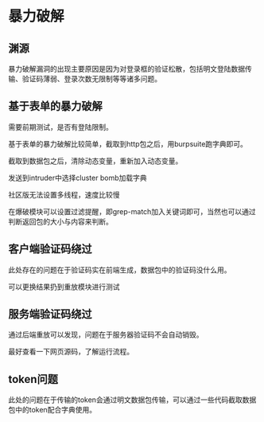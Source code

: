 # 暴力破解

## 渊源

暴力破解漏洞的出现主要原因是因为对登录框的验证松散，包括明文登陆数据传输、验证码薄弱、登录次数无限制等等诸多问题。

## 基于表单的暴力破解

需要前期测试，是否有登陆限制。

基于表单的暴力破解比较简单，截取到http包之后，用burpsuite跑字典即可。

截取到数据包之后，清除动态变量，重新加入动态变量。

发送到intruder中选择cluster bomb加载字典

社区版无法设置多线程，速度比较慢

在爆破模块可以设置过滤提醒，即grep-match加入关键词即可，当然也可以通过判断返回包的大小与内容来判断。

## 客户端验证码绕过

此处存在的问题在于验证码实在前端生成，数据包中的验证码没什么用。

可以更换结果扔到重放模块进行测试

## 服务端验证码绕过

通过后端重放可以发现，问题在于服务器验证码不会自动销毁。

最好查看一下网页源码，了解运行流程。

## token问题

此处的问题在于传输的token会通过明文数据包传输，可以通过一些代码截取数据包中的token配合字典使用。



